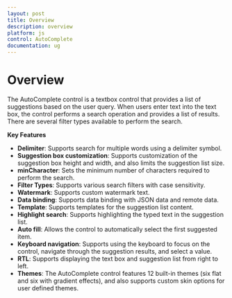 ```yaml
---
layout: post
title: Overview
description: overview
platform: js
control: AutoComplete
documentation: ug
---
```


# Overview

The AutoComplete control is a textbox control that provides a list of suggestions based on the user query.  When users enter text into the text box, the control performs a search operation and provides a list of results. There are several filter types available to perform the search.

**Key Features**

* **Delimiter**: Supports search for multiple words using a delimiter symbol.
* **Suggestion box customization**: Supports customization of the suggestion box height and width, and also limits the suggestion list size.
* **minCharacter**: Sets the minimum number of characters required to perform the search.
* **Filter Types**: Supports various search filters with case sensitivity.
* **Watermark**: Supports custom watermark text.
* **Data binding**: Supports data binding with JSON data and remote data.
* **Template**: Supports templates for the suggestion list content.
* **Highlight search**: Supports highlighting the typed text in the suggestion list.
* **Auto fill**: Allows the control to automatically select the first suggested item.
* **Keyboard navigation**: Supports using the keyboard to focus on the control, navigate through the suggestion results, and select a value.
* **RTL**: Supports displaying the text box and suggestion list from right to left.
* **Themes**: The AutoComplete control features 12 built-in themes (six flat and six with gradient effects), and also supports custom skin options for user defined themes.